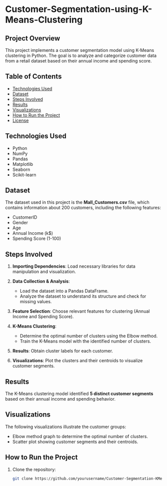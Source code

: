 # Customer-Segmentation-using-K-Means-Clustering

## Project Overview

This project implements a customer segmentation model using K-Means clustering in Python. The goal is to analyze and categorize customer data from a retail dataset based on their annual income and spending score.

## Table of Contents

- [Technologies Used](#technologies-used)
- [Dataset](#dataset)
- [Steps Involved](#steps-involved)
- [Results](#results)
- [Visualizations](#visualizations)
- [How to Run the Project](#how-to-run-the-project)
- [License](#license)

## Technologies Used

- Python
- NumPy
- Pandas
- Matplotlib
- Seaborn
- Scikit-learn

## Dataset

The dataset used in this project is the **Mall_Customers.csv** file, which contains information about 200 customers, including the following features:

- CustomerID
- Gender
- Age
- Annual Income (k$)
- Spending Score (1-100)

## Steps Involved

1. **Importing Dependencies**: Load necessary libraries for data manipulation and visualization.
   
2. **Data Collection & Analysis**:
   - Load the dataset into a Pandas DataFrame.
   - Analyze the dataset to understand its structure and check for missing values.

3. **Feature Selection**: Choose relevant features for clustering (Annual Income and Spending Score).

4. **K-Means Clustering**:
   - Determine the optimal number of clusters using the Elbow method.
   - Train the K-Means model with the identified number of clusters.

5. **Results**: Obtain cluster labels for each customer.

6. **Visualizations**: Plot the clusters and their centroids to visualize customer segments.

## Results

The K-Means clustering model identified **5 distinct customer segments** based on their annual income and spending behavior.

## Visualizations

The following visualizations illustrate the customer groups:

- Elbow method graph to determine the optimal number of clusters.
- Scatter plot showing customer segments and their centroids.

## How to Run the Project

1. Clone the repository:
   ```bash
   git clone https://github.com/yourusername/Customer-Segmentation-KMeans.git
